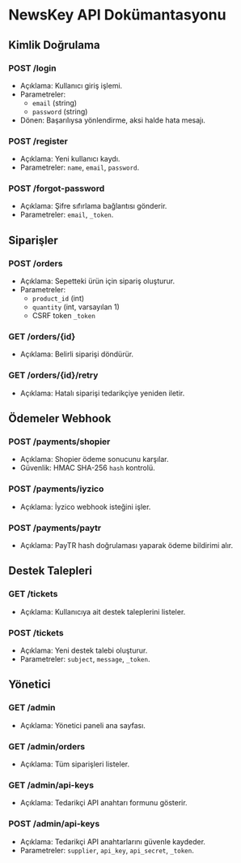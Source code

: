 # NewsKey API Dokümantasyonu

## Kimlik Doğrulama

### POST /login
- Açıklama: Kullanıcı giriş işlemi.
- Parametreler:
  - `email` (string)
  - `password` (string)
- Dönen: Başarılıysa yönlendirme, aksi halde hata mesajı.

### POST /register
- Açıklama: Yeni kullanıcı kaydı.
- Parametreler: `name`, `email`, `password`.

### POST /forgot-password
- Açıklama: Şifre sıfırlama bağlantısı gönderir.
- Parametreler: `email`, `_token`.

## Siparişler

### POST /orders
- Açıklama: Sepetteki ürün için sipariş oluşturur.
- Parametreler:
  - `product_id` (int)
  - `quantity` (int, varsayılan 1)
  - CSRF token `_token`

### GET /orders/{id}
- Açıklama: Belirli siparişi döndürür.

### GET /orders/{id}/retry
- Açıklama: Hatalı siparişi tedarikçiye yeniden iletir.

## Ödemeler Webhook

### POST /payments/shopier
- Açıklama: Shopier ödeme sonucunu karşılar.
- Güvenlik: HMAC SHA-256 `hash` kontrolü.

### POST /payments/iyzico
- Açıklama: İyzico webhook isteğini işler.

### POST /payments/paytr
- Açıklama: PayTR hash doğrulaması yaparak ödeme bildirimi alır.

## Destek Talepleri

### GET /tickets
- Açıklama: Kullanıcıya ait destek taleplerini listeler.

### POST /tickets
- Açıklama: Yeni destek talebi oluşturur.
- Parametreler: `subject`, `message`, `_token`.

## Yönetici

### GET /admin
- Açıklama: Yönetici paneli ana sayfası.

### GET /admin/orders
- Açıklama: Tüm siparişleri listeler.

### GET /admin/api-keys
- Açıklama: Tedarikçi API anahtarı formunu gösterir.

### POST /admin/api-keys
- Açıklama: Tedarikçi API anahtarlarını güvenle kaydeder.
- Parametreler: `supplier`, `api_key`, `api_secret`, `_token`.
